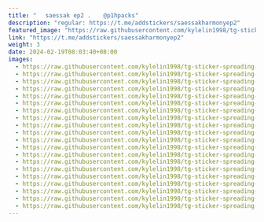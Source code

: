 ```yaml
---
title: "ㅤ saessak ep2 . ㅤ @p1hpacks"
description: "regular: https://t.me/addstickers/saessakharmonyep2"
featured_image: "https://raw.githubusercontent.com/kylelin1998/tg-sticker-spreading-worldwide-images/main/img/05c63a45-c964-4ffa-9fc8-2b0e18166768.jpg"
link: "https://t.me/addstickers/saessakharmonyep2"
weight: 3
date: 2024-02-19T08:03:40+08:00
images:
  - https://raw.githubusercontent.com/kylelin1998/tg-sticker-spreading-worldwide-images/main/img/05c63a45-c964-4ffa-9fc8-2b0e18166768.jpg
  - https://raw.githubusercontent.com/kylelin1998/tg-sticker-spreading-worldwide-images/main/img/e73ce110-cac8-4e5b-915a-230e87b07cb0.jpg
  - https://raw.githubusercontent.com/kylelin1998/tg-sticker-spreading-worldwide-images/main/img/8df53970-14ae-45f3-8f92-38296a7b7bba.jpg
  - https://raw.githubusercontent.com/kylelin1998/tg-sticker-spreading-worldwide-images/main/img/56419839-205b-48a3-a309-be5f1651631e.jpg
  - https://raw.githubusercontent.com/kylelin1998/tg-sticker-spreading-worldwide-images/main/img/7401244a-2e79-419c-9763-cf6e7bf95eb3.jpg
  - https://raw.githubusercontent.com/kylelin1998/tg-sticker-spreading-worldwide-images/main/img/47939f1f-784f-484c-914b-2cc2c53f0fe7.jpg
  - https://raw.githubusercontent.com/kylelin1998/tg-sticker-spreading-worldwide-images/main/img/6b68b98a-b22a-4db1-9a2e-e021fa6ae769.jpg
  - https://raw.githubusercontent.com/kylelin1998/tg-sticker-spreading-worldwide-images/main/img/9a53624f-9a14-4e89-b550-71a292428cb6.jpg
  - https://raw.githubusercontent.com/kylelin1998/tg-sticker-spreading-worldwide-images/main/img/0d14a5ee-911d-44ac-9911-e1758cb8c81a.jpg
  - https://raw.githubusercontent.com/kylelin1998/tg-sticker-spreading-worldwide-images/main/img/38076f30-a194-41cb-999f-65b1fa27ee2a.jpg
  - https://raw.githubusercontent.com/kylelin1998/tg-sticker-spreading-worldwide-images/main/img/e4d81bab-e9d9-4998-892d-c0f20504e445.jpg
  - https://raw.githubusercontent.com/kylelin1998/tg-sticker-spreading-worldwide-images/main/img/6160e33d-0443-4dc6-89c7-789bec1a01a2.jpg
  - https://raw.githubusercontent.com/kylelin1998/tg-sticker-spreading-worldwide-images/main/img/ef8c095c-18ab-4165-908f-4ba86c1450b5.jpg
  - https://raw.githubusercontent.com/kylelin1998/tg-sticker-spreading-worldwide-images/main/img/cecb0957-038d-4b7e-82be-fafa748ae541.jpg
  - https://raw.githubusercontent.com/kylelin1998/tg-sticker-spreading-worldwide-images/main/img/f0f7378f-0b52-4a90-b6c8-cbdfddf72f3c.jpg
  - https://raw.githubusercontent.com/kylelin1998/tg-sticker-spreading-worldwide-images/main/img/925b0e1f-b910-4a38-9d9f-315b25c87b98.jpg
  - https://raw.githubusercontent.com/kylelin1998/tg-sticker-spreading-worldwide-images/main/img/c49e9963-a4fe-439b-ab40-9c518bf0423a.jpg
  - https://raw.githubusercontent.com/kylelin1998/tg-sticker-spreading-worldwide-images/main/img/8b39fceb-7793-459e-908b-2a7b80a270e8.jpg
  - https://raw.githubusercontent.com/kylelin1998/tg-sticker-spreading-worldwide-images/main/img/8decfc4d-dd5d-4068-85b9-9df6d2b8cfbe.jpg
  - https://raw.githubusercontent.com/kylelin1998/tg-sticker-spreading-worldwide-images/main/img/c39288ac-dd10-4672-9129-f4a457bff008.jpg
---
```

